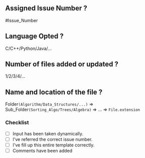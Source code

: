 ## Assigned Issue Number ?
#Issue_Number

## Language Opted ?
C/C++/Python/Java/...

## Number of files added or updated ?
1/2/3/4/...

## Name and location of the file ?
Folder``(Algorithm/Data_Structures/...)`` => Sub_Folder``(Sorting_Algo/Trees/Algebra)`` => ... => ``File.extension``

### Checklist

- [ ] Input has been taken dynamically.
- [ ] I've referred the correct issue number.
- [ ] I've fill up this entire template correctly.
- [ ] Comments have been added
